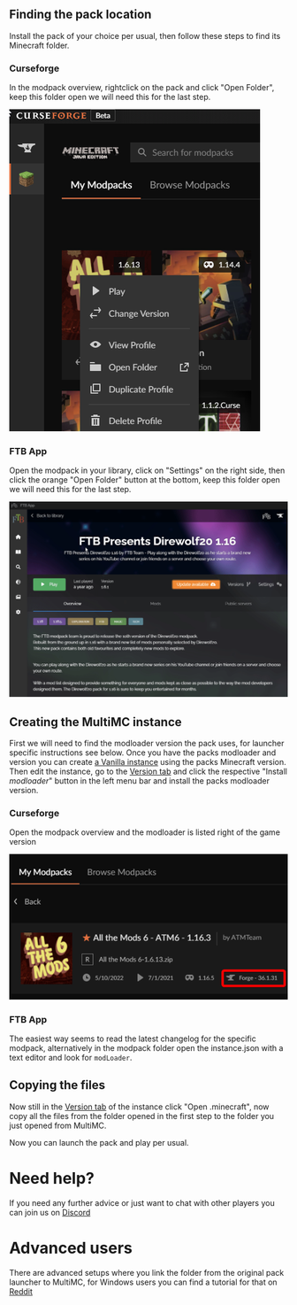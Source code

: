 ## Finding the pack location

Install the pack of your choice per usual, then follow these steps to find its Minecraft folder.

### Curseforge

In the modpack overview, rightclick on the pack and click "Open Folder", keep this folder open we will need this for the last step.

![](images/cf-openfolder.png)

### FTB App

Open the modpack in your library, click on "Settings" on the right side, then click the orange "Open Folder" button at the bottom, keep this folder open we will need this for the last step.

![](images/ftbapp-openfolder.gif)

## Creating the MultiMC instance

First we will need to find the modloader version the pack uses, for launcher specific instructions see below. Once you have the packs modloader and version you can create [a Vanilla instance](Adding-an-Instance) using the packs Minecraft version. Then edit the instance, go to the [Version tab](Instance-Version) and click the respective "Install _modloader_" button in the left menu bar and install the packs modloader version.

### Curseforge

Open the modpack overview and the modloader is listed right of the game version

![](images/cf-modloader-version.png)

### FTB App

The easiest way seems to read the latest changelog for the specific modpack, alternatively in the modpack folder open the instance.json with a text editor and look for `modLoader`.

## Copying the files

Now still in the [Version tab](Instance-Version) of the instance click "Open .minecraft", now copy all the files from the folder opened in the first step to the folder you just opened from MultiMC.

Now you can launch the pack and play per usual.

# Need help?

If you need any further advice or just want to chat with other players you can join us on [Discord](https://discord.gg/multimc)

# Advanced users

There are advanced setups where you link the folder from the original pack launcher to MultiMC, for Windows users you can find a tutorial for that on [Reddit](https://redd.it/8itxun)
